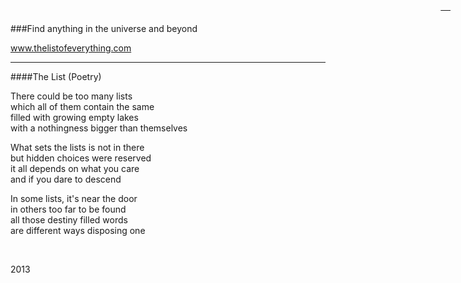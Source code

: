 <link rel="shortcut icon" href="img/favicon.ico"/>
<link href="http://fonts.googleapis.com/css?family=Open+Sans:400italic,400,700|Merriweather:400,300,300italic,700,700italic,400italic" rel="stylesheet" type="text/css"/>
<link href="css/theliststyle.css" rel="stylesheet" type="text/css">   
<div style="position: fixed; top: 1em; right: 2em; text-align:right;">
<a href="javascript:history.back();" class="linkMyPages" title="&#8469;">&nbsp;&nbsp;&nbsp;&nbsp;</a></div>
###Find anything in the universe and beyond

www.thelistofeverything.com







---

####The List (Poetry)

There could be too many lists  
which all of them contain the same    
filled with growing empty lakes  
with a nothingness bigger than themselves    
  
What sets the lists is not in there     
but hidden choices were reserved  
it all depends on what you care   
and if you dare to descend    
  
In some lists, it's near the door    
in others too far to be found   
all those destiny filled words    
are different ways disposing one     

<br>  
  

2013
